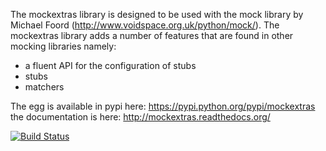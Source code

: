 The mockextras library is designed to be used with the mock library by Michael Foord 
(http://www.voidspace.org.uk/python/mock/). The mockextras library adds a number of features that
are found in other mocking libraries namely:

* a fluent API for the configuration of stubs
* stubs
* matchers

The egg is available in pypi here: https://pypi.python.org/pypi/mockextras
the documentation is here: http://mockextras.readthedocs.org/

[![Build Status](https://travis-ci.org/ahlmss/mockextras.png?branch=master)](https://travis-ci.org/ahlmss/mockextras)

